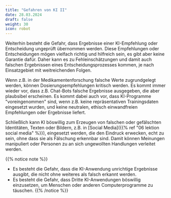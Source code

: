 ```yaml
---
title: "Gefahren von KI II"
date: 28.03.2024
draft: false
weight: 30
icon: robot
---
```

Weiterhin besteht die Gefahr, dass Ergebnisse einer KI-Empfehlung oder Entscheidung ungeprüft übernommen werden. Diese Empfehlungen oder Entscheidungen mögen vielfach richtig und hilfreich sein, es gibt aber keine Garantie dafür. Daher kann es zu Fehleinschätzungen und damit auch falschen Ergebnissen eines Entscheidungsprozesses kommen, je nach Einsatzgebiet mit weitreichenden Folgen.

Wenn z.B. in der Medikamentenforschung falsche Werte zugrundgelegt werden, können Dosierungsempfehlungen kritisch werden. Es kommt immer wieder vor, dass z.B. Chat-Bots falsche Ergebnisse ausgegeben, die aber plaubsibel erscheinen. Es kommt dabei auch vor, dass KI-Programme "voreingenommen" sind, wenn z.B. keine repräsentativen Trainingsdaten eingesetzt wurden, und keine neutralen, ethisch einwandfreien Empfehlungen oder Ergebnisse liefert.

Schließlich kann KI böswillig zum Erzeugen von falschen oder gefälschten Identitäten, Texten oder Bildern, z.B. in [Social Media]({{% ref "06 lektion social media" %}}), eingesetzt werden, die den Eindruck erwecken, echt zu sein, ohne dass sie als Fälschung erkennbar sind. Damit können Meinungen manipuliert oder Personen zu an sich ungewollten Handlungen verleitet werden.

{{% notice note %}}
- Es besteht die Gefahr, dass die KI-Anwendung unrichtige Ergebnisse ausgibt, die nicht ohne weiteres als falsch erkannt werden.
- Es besteht die Gefahr, dass Dritte KI-Anwendungen böswillig einzusetzen, um Menschen oder anderen Computerprogramme zu täuschen.
{{% /notice %}}